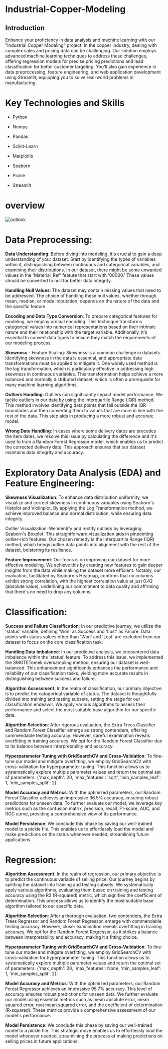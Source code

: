 # Industrial-Copper-Modeling

## Introduction
Enhance your proficiency in data analysis and machine learning with our "Industrial Copper Modeling" project. In the copper industry, dealing with complex sales and pricing data can be challenging. Our solution employs advanced machine learning techniques to address these challenges, offering regression models for precise pricing predictions and lead classification for better customer targeting. You'll also gain experience in data preprocessing, feature engineering, and web application development using Streamlit, equipping you to solve real-world problems in manufacturing.

# Key Technologies and Skills

- Python
* Numpy
- Pandas
* Scikit-Learn
- Matplotlib
* Seaborn
- Pickle
* Streamlit

# overview 
![outlook](https://github.com/Viswanathan25/Industrial-Copper-Modeling/assets/131848906/982c8e4f-eff2-418c-9a1f-c52aeb64a1f2)


# Data Preprocessing:

**Data Understanding**: Before diving into modeling, it's crucial to gain a deep understanding of your dataset. Start by identifying the types of variables within it, distinguishing between continuous and categorical variables, and examining their distributions. In our dataset, there might be some unwanted values in the 'Material_Ref' feature that start with '00000.' These values should be converted to null for better data integrity.

**Handling Null Values**: The dataset may contain missing values that need to be addressed. The choice of handling these null values, whether through mean, median, or mode imputation, depends on the nature of the data and the specific feature.

**Encoding and Data Type Conversion**: To prepare categorical features for modeling, we employ ordinal encoding. This technique transforms categorical values into numerical representations based on their intrinsic nature and their relationship with the target variable. Additionally, it's essential to convert data types to ensure they match the requirements of our modeling process.

**Skewness** - Feature Scaling: Skewness is a common challenge in datasets. Identifying skewness in the data is essential, and appropriate data transformations must be applied to mitigate it. One widely used method is the log transformation, which is particularly effective in addressing high skewness in continuous variables. This transformation helps achieve a more balanced and normally distributed dataset, which is often a prerequisite for many machine learning algorithms.

**Outliers Handling**: Outliers can significantly impact model performance. We tackle outliers in our data by using the Interquartile Range (IQR) method. This method involves identifying data points that fall outside the IQR boundaries and then converting them to values that are more in line with the rest of the data. This step aids in producing a more robust and accurate model.

**Wrong Date Handling**: In cases where some delivery dates are precedes the item dates, we resolve this issue by calculating the difference and it's used to train a Random Forest Regressor model, which enables us to predict the corrected delivery date. This approach ensures that our dataset maintains data integrity and accuracy.

# Exploratory Data Analysis (EDA) and Feature Engineering:

**Skewness Visualization**: To enhance data distribution uniformity, we visualize and correct skewness in continuous variables using Seaborn's Histplot and Violinplot. By applying the Log Transformation method, we achieve improved balance and normal distribution, while ensuring data integrity.

Outlier Visualization: We identify and rectify outliers by leveraging Seaborn's Boxplot. This straightforward visualization aids in pinpointing outlier-rich features. Our chosen remedy is the Interquartile Range (IQR) method, which brings outlier data points into alignment with the rest of the dataset, bolstering its resilience.

**Feature Improvement**: Our focus is on improving our dataset for more effective modeling. We achieve this by creating new features to gain deeper insights from the data while making the dataset more efficient. Notably, our evaluation, facilitated by Seaborn's Heatmap, confirms that no columns exhibit strong correlation, with the highest correlation value at just 0.42 (absolute value), underlining our commitment to data quality and affirming that there's no need to drop any columns.

# Classification:

**Success and Failure Classification**: In our predictive journey, we utilize the 'status' variable, defining 'Won' as Success and 'Lost' as Failure. Data points with status values other than 'Won' and 'Lost' are excluded from our dataset to focus on the core classification task.

**Handling Data Imbalance**: In our predictive analysis, we encountered data imbalance within the 'status' feature. To address this issue, we implemented the SMOTETomek oversampling method, ensuring our dataset is well-balanced. This enhancement significantly enhances the performance and reliability of our classification tasks, yielding more accurate results in distinguishing between success and failure.

**Algorithm Assessment**: In the realm of classification, our primary objective is to predict the catogorical variable of status. The dataset is thoughtfully divided into training and testing subsets, setting the stage for our classification endeavor. We apply various algorithms to assess their performance and select the most suitable base algorithm for our specific data.

**Algorithm Selection**: After rigorous evaluation, the Extra Trees Classifier and Random Forest Classifier emerge as strong contenders, offering commendable testing accuracy. However, careful examination reveals overfitting in training accuracy. We opt for the Random Forest Classifier due to its balance between interpretability and accuracy.

**Hyperparameter Tuning with GridSearchCV and Cross-Validation**: To fine-tune our model and mitigate overfitting, we employ GridSearchCV with cross-validation for hyperparameter tuning. This function allows us to systematically explore multiple parameter values and return the optimal set of parameters. {'max_depth': 20, 'max_features': 'sqrt', 'min_samples_leaf': 1, 'min_samples_split': 2}

**Model Accuracy and Metrics**: With the optimized parameters, our Random Forest Classifier achieves an impressive 96.5% accuracy, ensuring robust predictions for unseen data. To further evaluate our model, we leverage key metrics such as the confusion matrix, precision, recall, F1-score, AUC, and ROC curve, providing a comprehensive view of its performance.

**Model Persistence**: We conclude this phase by saving our well-trained model to a pickle file. This enables us to effortlessly load the model and make predictions on the status whenever needed, streamlining future applications.

# Regression:

**Algorithm Assessment**: In the realm of regression, our primary objective is to predict the continuous variable of selling price. Our journey begins by splitting the dataset into training and testing subsets. We systematically apply various algorithms, evaluating them based on training and testing accuracy using the R2 (R-squared) metric, which signifies the coefficient of determination. This process allows us to identify the most suitable base algorithm tailored to our specific data.

**Algorithm Selection**: After a thorough evaluation, two contenders, the Extra Trees Regressor and Random Forest Regressor, emerge with commendable testing accuracy. However, closer examination reveals overfitting in training accuracy. We opt for the Random Forest Regressor, as it strikes a balance between interpretability and accuracy, making it a fitting choice.

**Hyperparameter Tuning with GridSearchCV and Cross-Validation**: To fine-tune our model and mitigate overfitting, we employ GridSearchCV with cross-validation for hyperparameter tuning. This function allows us to systematically explore multiple parameter values and return the optimal set of parameters. {'max_depth': 20, 'max_features': None, 'min_samples_leaf': 1, 'min_samples_split': 2}.

**Model Accuracy and Metrics**: With the optimized parameters, our Random Forest Regressor achieves an impressive 95.7% accuracy. This level of accuracy ensures robust predictions for unseen data. We further evaluate our model using essential metrics such as mean absolute error, mean squared error, root mean squared error, and the coefficient of determination (R-squared). These metrics provide a comprehensive assessment of our model's performance.

**Model Persistence**: We conclude this phase by saving our well-trained model to a pickle file. This strategic move enables us to effortlessly load the model whenever needed, streamlining the process of making predictions on selling prices in future applications.
